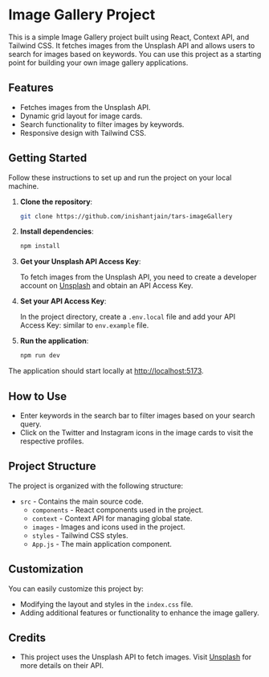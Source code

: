 # Image Gallery Project

This is a simple Image Gallery project built using React, Context API, and Tailwind CSS. It fetches images from the Unsplash API and allows users to search for images based on keywords. You can use this project as a starting point for building your own image gallery applications.

## Features

- Fetches images from the Unsplash API.
- Dynamic grid layout for image cards.
- Search functionality to filter images by keywords.
- Responsive design with Tailwind CSS.

## Getting Started

Follow these instructions to set up and run the project on your local machine.

1. **Clone the repository**:

   ```bash
   git clone https://github.com/inishantjain/tars-imageGallery
   ```

3. **Install dependencies**:

   ```bash
   npm install
   ```

4. **Get your Unsplash API Access Key**:

   To fetch images from the Unsplash API, you need to create a developer account on [Unsplash](https://unsplash.com/developers) and obtain an API Access Key.

5. **Set your API Access Key**:

   In the project directory, create a `.env.local` file and add your API Access Key:
   similar to `env.example` file.

6. **Run the application**:

   ```bash
   npm run dev
   ```

The application should start locally at [http://localhost:5173](http://localhost:5173).

## How to Use

- Enter keywords in the search bar to filter images based on your search query.
- Click on the Twitter and Instagram icons in the image cards to visit the respective profiles.

## Project Structure

The project is organized with the following structure:

- `src` - Contains the main source code.
  - `components` - React components used in the project.
  - `context` - Context API for managing global state.
  - `images` - Images and icons used in the project.
  - `styles` - Tailwind CSS styles.
  - `App.js` - The main application component.

## Customization

You can easily customize this project by:

- Modifying the layout and styles in the `index.css` file.
- Adding additional features or functionality to enhance the image gallery.

## Credits

- This project uses the Unsplash API to fetch images. Visit [Unsplash](https://unsplash.com/) for more details on their API.



